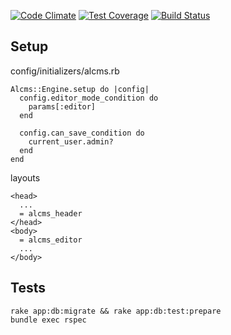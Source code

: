 [![Code Climate](https://codeclimate.com/github/AgentLemon/alcms/badges/gpa.svg)](https://codeclimate.com/github/AgentLemon/alcms)
[![Test Coverage](https://codeclimate.com/github/AgentLemon/alcms/badges/coverage.svg)](https://codeclimate.com/github/AgentLemon/alcms/coverage)
[![Build Status](https://semaphoreci.com/api/v1/projects/07454e9e-b76d-48ee-9e1f-b1ce919c3dd3/645416/badge.svg)](https://semaphoreci.com/AgentLemon/alcms)

Setup
-----

config/initializers/alcms.rb

    Alcms::Engine.setup do |config|
      config.editor_mode_condition do
        params[:editor]
      end
      
      config.can_save_condition do
        current_user.admin?
      end
    end

layouts

    <head>
      ...
      = alcms_header    
    </head>
    <body>
      = alcms_editor
      ...
    </body>

Tests
-----

    rake app:db:migrate && rake app:db:test:prepare
    bundle exec rspec
